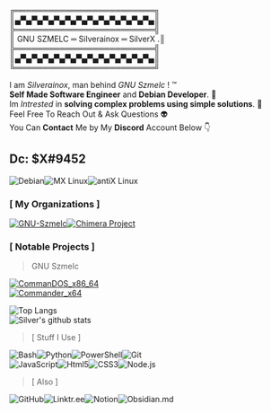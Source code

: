 ╔═════════════════════════╗\
║▄▀▄▀▄▀▄▀▄▀▄▀▄▀▄▀▄▀▄▀▄▀▄▀▄║\
╠═════════════════════════╣\
║ GNU SZMELC ═ Silverainox ═ SilverX .║\
╠═════════════════════════╣\
║▄▀▄▀▄▀▄▀▄▀▄▀▄▀▄▀▄▀▄▀▄▀▄▀▄║\
╚═════════════════════════╝

I am *Silverainox*, man behind *GNU Szmelc* ! :tm: <br>
**Self Made Software Engineer** and **Debian Developer**. :disguised_face:   <br>
Im *Intrested* in **solving complex problems using simple solutions**. :thinking:  <br>
Feel Free To Reach Out & Ask Questions :alien: <br>
You Can **Contact** Me by My **Discord** Account Below :point_down: <br>

## **Dc: $X#9452**

<div style="display: flex;"> 
<img alt="Debian" src="https://img.shields.io/badge/Debian-A81D33?style=for-the-badge&logo=debian&logoColor=white"/>
<img alt="MX Linux" src="https://img.shields.io/badge/MX_Linux-1D8C16?style=for-the-badge&logo=mx-linux&logoColor=white"/>
<img alt="antiX Linux" src="https://img.shields.io/badge/antiX_Linux-2E2E2E?style=for-the-badge&logo=antix-linux&logoColor=white"/>
</div> 

### [ My Organizations ]

<div style="display: flex;"> 
    <a href="https://github.com/GNU-Szmelc" target="_blank"><img alt="GNU-Szmelc" src="https://img.shields.io/badge/GNU--Szmelc-000000?style=for-the-badge&logo=gnu&logoColor=lime" /></a>
<a href="https://github.com/Chimera-INC" target="_blank"><img alt="Chimera Project" src="https://img.shields.io/badge/Chimera%20Project-000000?style=for-the-badge&logo=gnu-bash&logoColor=lime" /></a>
</div> 

### [ Notable Projects ]
> GNU Szmelc
<div style="display: flex;"> 
<a href="https://github.com/GNU-Szmelc/CommanDOS_x86_64" target="_blank"><img alt="CommanDOS_x86_64" src="https://img.shields.io/badge/CommanDOS_x86__64-5391FE?style=for-the-badge&logo=PowerShell&logoColor=white" /></a>
    </div> 
    <div style="display: flex;"> 
<a href="https://github.com/GNU-Szmelc/Commander_x64" target="_blank"><img alt="Commander_x64" src="https://img.shields.io/badge/Commander_x64-4EAA25?style=for-the-badge&logo=gnu-bash&logoColor=white&labelColor=2E2E2E" /></a>

</div> 


![Top Langs](https://github-readme-stats.vercel.app/api/top-langs/?username=serainox420&hide=php,c,vim%20script,objective-c,actionscript,roff,javascript,html,smali,css,java,&langs_count=3&theme=gotham) \
![Silver's github stats](https://github-readme-stats.vercel.app/api?username=serainox420&show_icons=true&theme=gotham)

> [ Stuff I Use ]
<div style="display: flex;">
  <img alt="Bash" src="https://img.shields.io/badge/bash%20-%2320232a.svg?&style=for-the-badge&logo=gnubash&logoColor=white"/>
  <img alt="Python" src="https://img.shields.io/badge/python%20-%2314354C.svg?&style=for-the-badge&logo=python&logoColor=white"/>
    <img alt="PowerShell" src="https://img.shields.io/badge/PowerShell-5391FE?style=for-the-badge&logo=powershell&logoColor=white"/>
  <img alt="Git" src="https://img.shields.io/badge/git%20-%23F05033.svg?&style=for-the-badge&logo=git&logoColor=white"/>
</div>

<div style="display: flex;">  
  <img alt="JavaScript" src="https://img.shields.io/badge/javascript%20-%23323330.svg?&style=for-the-badge&logo=javascript&logoColor=%23F7DF1E"/>
  <img alt="Html5" src="https://img.shields.io/badge/html5-%23E34F26.svg?style=for-the-badge&logo=html5&logoColor=white"/>
  <img alt="CSS3" src="https://img.shields.io/badge/css3-%231572B6.svg?style=for-the-badge&logo=css3&logoColor=white"/>
  <img alt="Node.js" src="https://img.shields.io/badge/node.js-6DA55F?style=for-the-badge&logo=node.js&logoColor=white"/>
</div>

> [ Also ]

<div style="display: flex;"> 
<img alt="GitHub" src="https://img.shields.io/badge/github-black.svg?style=for-the-badge&logo=github&logoColor=white"/>
<img alt="Linktr.ee" src="https://img.shields.io/badge/linktree-black?style=for-the-badge&logo=linktree&logoColor=darkgreen"/>
<img alt="Notion" src="https://img.shields.io/badge/Notion-%23000000.svg?style=for-the-badge&logo=notion&logoColor=white"/>
<img alt="Obsidian.md" src="https://img.shields.io/badge/Obsidian-black.svg?style=for-the-badge&logo=obsidian&logoColor=%23483699&"/>
</div>

<br>
